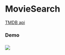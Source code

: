 # MovieSearch
  <a href="https://developers.themoviedb.org/3/getting-started/introduction">TMDB api</a>
  <h3>Demo<h3>
<img src="demo.git"/> 
